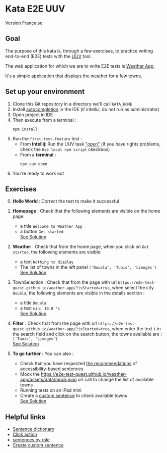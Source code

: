 # Kata E2E UUV
[Version Française](./README_FR.md)

## Goal
The purpose of this kata is, through a few exercises, to practice writing end-to-end (E2E) tests with the [UUV](https://orange-opensource.github.io/uuv/) tool.

The web application for which we are to write E2E tests is [Weather App](https://e2e-test-quest.github.io/weather-app/).

It's a simple application that displays the weather for a few towns.

## Set up your environment
1. Clone this Git repository in a directory we'll call `KATA_HOME`
2. Install [autocompletion](https://orange-opensource.github.io/uuv/fr/docs/getting-started/configuration#autocompl%C3%A9tion) in the IDE (if intelliJ, do not run as administrator)
3. Open project in IDE
4. Then execute from a terminal :
   ``` shell
   npm install
   ```
5. Run the `first-test.feature` test :
   - From **Intellij**: Run the UUV task ["open"](https://github.com/e2e-test-quest/kata-e2e-uuv/blob/main/assets/uuv_run_configuration.PNG?raw=true) (if you have rights problems, check the `Use local npm script` ckeckbox)
   - From a **terminal** :
       ``` shell
       npx uuv open
       ```
6. You're ready to work out

## Exercises
0. **Hello World** : Correct the test to make it successful

1. **Homepage** : Check that the following elements are visible on the home page:
    - a title `Welcome to Weather App`
    - a button `Get started`<br>
    [See Solution](https://github.com/e2e-test-quest/kata-e2e-uuv/compare/main...01-homepage)

2. **Weather** : Check that from the home page, when you click on `Get started`, the following elements are visible:
    - a text `Nothing to display`
    - The list of towns in the left panel `['Douala', 'Tunis', 'Limoges']`<br>
    [See Solution](https://github.com/e2e-test-quest/kata-e2e-uuv/compare/01-homepage...02-weather)

3. TownSelection : Check that from the page with url `https://e2e-test-quest.github.io/weather-app/?isStarted=true`, when select the city `Douala`, the following elements are visible in the details section :
    - a title `Douala`
    - a text `min: 10.8 °c`<br>
    [See Solution](https://github.com/e2e-test-quest/kata-e2e-uuv/compare/02-weather...03-town-selection)

4. **Filter** : Check that from the page with url `https://e2e-test-quest.github.io/weather-app/?isStarted=true`, when enter the text `i` in the search field and click on the search button, the towns available are : `['Tunis', 'Limoges']`<br>
   [See Solution](https://github.com/e2e-test-quest/kata-e2e-uuv/compare/03-town-selection...04-filter)

5. **To go further** : You can also :
    - Check that you have respected [the recommendations](https://orange-opensource.github.io/uuv/fr/docs/test/recommendation#1-requ%C3%AAtes-bas%C3%A9es-sur-laccessibilit%C3%A9) of accessibility-based sentences  
    - Mock the https://e2e-test-quest.github.io/weather-app/assets/data/mock.json url call to change the list of available towns 
    - Running tests on an iPad mini
    - Create a [custom sentence](https://orange-opensource.github.io/uuv/fr/docs/wordings/add-custom-step-definition) to check available towns<br>
    [See Solution](https://github.com/e2e-test-quest/kata-e2e-uuv/compare/04-filter...5-go-further)
   
## Helpful links
- [Sentence dictionary](https://orange-opensource.github.io/uuv/fr/docs/wordings/generated-wording-description/en-generated-wording-description)
- [Click action](https://orange-opensource.github.io/uuv/fr/docs/wordings/generated-wording-description/en-generated-wording-description#i-click)
- [sentences by role](https://orange-opensource.github.io/uuv/fr/docs/wordings/generated-wording-description/en-generated-wording-description#par-r%C3%B4le)
- [Create custom sentence](https://orange-opensource.github.io/uuv/fr/docs/wordings/add-custom-step-definition)
